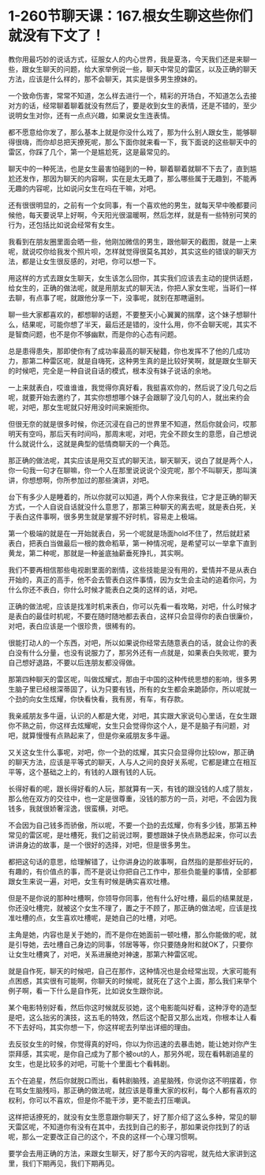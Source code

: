 # 1-260节聊天课：167.根女生聊这些你们就没有下文了！

教你用最巧妙的说话方式，征服女人的内心世界，我是夏洛，今天我们还是来聊一些，跟女生聊天的问题，给大家举例说一些，聊天中常见的雷区，以及正确的聊天方法，应该是什么样的，那不会聊天，其实是很多男生撩妹的。

一个致命伤害，常常不知道，怎么样去进行一个，精彩的开场白，不知道怎么去接对方的话，经常聊着聊着就没有然后了，要是收到女生的表情，还是不错的，至少说明女生对你，还有一点点兴趣，如果说女生连表情。

都不愿意给你发了，那么基本上就是你没什么戏了，那为什么别人跟女生，能够聊得很嗨，而你却总把天撩死呢，那么下面你就来看一下，我下面说的这些聊天中的雷区，你踩了几个，第一个是尴尬死，这是最常见的。

聊天中的一种死法，也是女生最害怕碰到的一种，聊着聊着就聊不下去了，直到尴尬还发作，那因为聊天的内容啊，实在是太无趣了，那么哪些属于无趣到，不能再无趣的内容呢，比如说问女生在吗在干嘛，对吧。

还有很很明显的，之前有一个女同事，有一个喜欢他的男生，就每天早中晚都要问候他，每天要说早上好啊，今天阳光很温暖啊，然后怎样，就是有一些特别可笑的行为，还包括比如说会经常有女生。

我看到在朋友圈里面会晒一些，他刚加微信的男生，跟他聊天的截图，就是一上来呢，就说哎你给我发个照片呗，怎样就觉得很莫名其妙，其实这些的错误的聊天方法，都是让女生很反感的，对吧，你可以想一下。

用这样的方式去跟女生聊天，女生该怎么回你，其实我们应该去主动的提供话题，给女生的，正确的做法呢，就是用朋友式的聊天法，你把人家女生呢，当哥们一样去聊，有点事了呢，就跟他分享一下，没事呢，就别在那瞎逼别。

聊一些大家都喜欢的，都想聊的话题，不要整天小心翼翼的揣摩，这个妹子想聊什么，结果呢，可能你想了半天，最后还是错的，没什么用，你不会聊天呢，其实不是智商问题，也不是你不够幽默，而是你的心态有问题。

总是患得患失，那即使你有了成功率最高的聊天秘籍，你也发挥不了他的几成功力，那第二种雷区呢，就是自嗨死，这种男生真的是比较好笑啊，就是跟女生聊天的时候吧，完全是一种自说自话的模式，根本没有妹子说话的余地。

一上来就表白，哎谁谁谁，我觉得你真好看，我挺喜欢你的，然后说了没几句之后呢，就要开始去邀约了，其实你想想哪个妹子会跟聊了没几句的人，就出来约会呢，对吧，那女生呢就只好用没时间来婉拒你。

但很无奈的就是很多时候，你还沉浸在自己的世界里不知道，然后你就会问，哎那明天有空吗，那后天有时间吗，那周末呢，对吧，完全不顾女生的意愿，自己想说什么就说什么，这就是典型的低情商聊天的一个典范。

那正确的做法呢，其实应该是用交互式的聊天法，聊天聊天，说白了就是两个人，你一句我一句才在聊嘛，你一个人在那里说说说个没完呢，那个不叫聊天，那叫演讲，你想想啊，你所参加过的那些演讲，对吧。

台下有多少人是睡着的，所以你就可以知道，两个人你来我往，它才是正确的聊天方式，一个人自说自话就没什么意思了，那第三种聊天的离去呢，就是表白死，关于表白这件事啊，很多男生就是掌握不好时机，容易走上极端。

第一个极端的就是在一开始就表白，另一个呢就是场面hold不住了，然后就赶紧表白，把表白当做最后一根的救命稻草，第一种情况呢，是希望可以一举拿下直到黄龙，第二种呢，那就是一种釜底抽薪垂死挣扎，其实啊。

我们不要再相信那些电视剧里面的剧情，这些技能是没有用的，爱情并不是从表白开始的，真正的高手，他不会去管表白这件事情，因为女生会主动的追着你问，为什么你还不表白，你什么时候才能表白之类的这样的话，对吧。

正确的做法呢，应该是找准时机来表白，你可以先看一看攻略，对吧，什么时候才是表白的最佳时机呢，不要在随时随地都去表白，这样只会显得你的表白很廉价，对吧，表白应该是一个很珍贵，很稀有的。

很能打动人的一个东西，对吧，所以如果说你经常去随意表白的话，就会让你的表白没有什么分量，也没有说服力了，那另外还有一点就是，如果表白失败呢，要为自己想好退路，不要以后连朋友都没得做。

那第四种聊天的雷区呢，叫做炫耀式，那由于中国的这种传统思想的影响，很多男生脑子里已经根深蒂固了，认为只要有钱，所有的女生都会来跪舔你，所以呢就一个劲的向女生炫耀，你快看快看，我有房，有车，有存款。

我亲戚朋友多牛逼，认识的人都是大佬，对吧，其实跟大家说句心里话，在女生跟你不熟之前，你这样去炫耀呢，女生只会觉得你这个人，是不是脑子有问题，对吧，就算慢慢有点熟起来了，但是你亲戚朋友多牛逼。

又关这女生什么事呢，对吧，你一个劲的炫耀，其实只会显得你比较low，那正确的聊天方法，应该是平等式的聊天，人与人之间的良好关系呢，它都是建立在相互平等，这个基础之上的，有钱的人跟有钱的人玩。

长得好看的呢，跟长得好看的人玩，那就算有一天，有钱的跟没钱的人成了朋友，那么他在双方的交往中，也一定是很尊重，没钱的那方的一员，对吧，不会因为我钱多，我就很娇奢淫逸，很蛮横，对吧。

不会因为自己钱多而骄傲，所以呢，不要一个劲的去炫耀，你有多少钱，那第五种常见的雷区呢，是吐槽死，我们之前说过啊，要想跟妹子快点熟悉起来，你可以去讲讲身边的故事，是一个很好的选择，对吧，但是很多男生。

都把这句话的意思，给理解错了，让你讲身边的故事啊，自然指的是那些好玩的，有趣的，有价值点的事，而不是说让你把自己工作中，那些负能量的事情，全部都跟女生来说一遍，对吧，女生有时候是确实喜欢吐槽。

但是不是你说的那种吐槽啊，你领导你同事，他有什么好吐槽，最后的结果就是，你还没吐槽完，就被这个女生不理了，置之于不顾了，那正确的做法呢，应该是找准吐槽的点，女生喜欢吐槽呢，是她自己的吐槽，对吧。

主角是她，内容也是关于她的，而不是你在她面前一顿吐槽，那么你能做的呢，就是引导她，去吐槽自己身边的同事，邻居等等，你只要随身附和就OK了，只要你让女生吐槽爽了，对吧，关系进展绝对神速，那第六种雷区呢。

就是自作死，聊天的时候吧，自己在那作，这种情况也是会经常出现，大家可能有点困惑，其实很有可能啊，你聊天的时候呢，就死在了这个上面，那么我们来举个例子啊，看一下什么是自作死，比如说女生跟你说。

某个电影特别好看，然后你这时候就反驳她，这个电影能叫好看，这种浮夸的造型是吧，这么拙劣的演技，这五毛的特效，然后这个配音又那么出戏，你根本让人看不下去好吗，其实你想一下，你这样呢去列举出详细的理由。

去反驳女生的时候，你觉得真的好吗，你以为你迅速的去暴击她，能让她对你产生崇拜感，其实呢，是你自己成为了那个被out的人，那另外呢，现在看韩剧追星的女生，也是比较多的对吧，可能十个里面七个看韩剧。

五个在追星，然后你就脱口而出，看韩剧脑残，追星脑残，你说你这不明摆着，你在骂女生脑残吗，那正确的做法呢，就应该是尊重大家的权利，每个人都有喜欢的权利，你可以不喜欢，但是你不能干涉，更不能去打压嘲讽。

这样把话撩死的，就没有女生愿意跟你聊天了，好了那介绍了这么多种，常见的聊天雷区呢，不知道你有没有在其中，去找到自己的影子，那如果说你找到了的话呢，那么一定要改正自己的这个，不良的这样一个心理习惯啊。

要学会去用正确的方法，来跟女生聊天，好了那今天的内容呢，就先给大家讲到这里，我们下期再见，我们下期再见。

